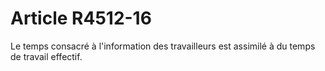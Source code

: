 # Article R4512-16

  
Le temps consacré à l'information des travailleurs est assimilé à du temps de travail effectif.